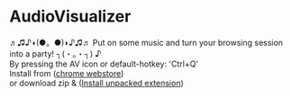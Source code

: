 # AudioVisualizer
♬♫♪◖(●。●)◗♪♫♬ Put on some music and turn your browsing session into a party! ┐(・。・┐) ♪  
By pressing the AV icon or default-hotkey: 'Ctrl+Q'  
Install from ([chrome webstore](https://chrome.google.com/webstore/detail/audiovisualizer/bojhikphaecldnbdekplmadjkflgbkfh))  
or download zip & ([Install unpacked extension](http://superuser.com/a/247654))
